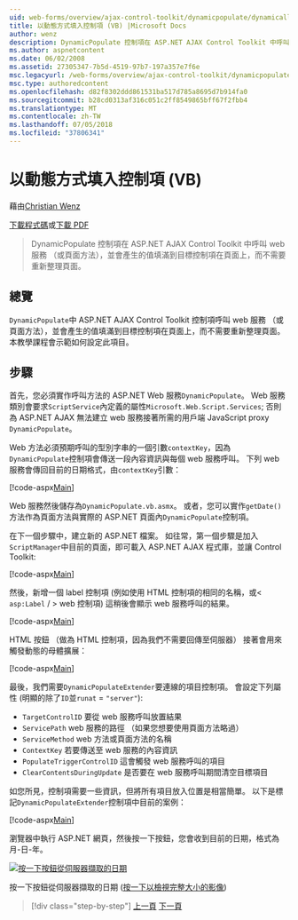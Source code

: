 ```yaml
---
uid: web-forms/overview/ajax-control-toolkit/dynamicpopulate/dynamically-populating-a-control-vb
title: 以動態方式填入控制項 (VB) |Microsoft Docs
author: wenz
description: DynamicPopulate 控制項在 ASP.NET AJAX Control Toolkit 中呼叫 web 服務 （或頁面方法），並會產生的值填滿至 t 的目標控制項...
ms.author: aspnetcontent
ms.date: 06/02/2008
ms.assetid: 27305347-7b5d-4519-97b7-197a357e7f6e
msc.legacyurl: /web-forms/overview/ajax-control-toolkit/dynamicpopulate/dynamically-populating-a-control-vb
msc.type: authoredcontent
ms.openlocfilehash: d82f8302ddd861531ba517d785a8695d7b914fa0
ms.sourcegitcommit: b28cd0313af316c051c2ff8549865bff67f2fbb4
ms.translationtype: MT
ms.contentlocale: zh-TW
ms.lasthandoff: 07/05/2018
ms.locfileid: "37806341"
---
```

<a name="dynamically-populating-a-control-vb"></a>以動態方式填入控制項 (VB)
====================
藉由[Christian Wenz](https://github.com/wenz)

[下載程式碼](http://download.microsoft.com/download/d/8/f/d8f2f6f9-1b7c-46ad-9252-e1fc81bdea3e/dynamicpopulate0.vb.zip)或[下載 PDF](http://download.microsoft.com/download/b/6/a/b6ae89ee-df69-4c87-9bfb-ad1eb2b23373/dynamicpopulate0VB.pdf)

> DynamicPopulate 控制項在 ASP.NET AJAX Control Toolkit 中呼叫 web 服務 （或頁面方法），並會產生的值填滿到目標控制項在頁面上，而不需要重新整理頁面。


## <a name="overview"></a>總覽

`DynamicPopulate`中 ASP.NET AJAX Control Toolkit 控制項呼叫 web 服務 （或頁面方法），並會產生的值填滿到目標控制項在頁面上，而不需要重新整理頁面。 本教學課程會示範如何設定此項目。

## <a name="steps"></a>步驟

首先，您必須實作呼叫方法的 ASP.NET Web 服務`DynamicPopulate`。 Web 服務類別會要求`ScriptService`內定義的屬性`Microsoft.Web.Script.Services`; 否則為 ASP.NET AJAX 無法建立 web 服務接著所需的用戶端 JavaScript proxy `DynamicPopulate`。

Web 方法必須預期呼叫的型別字串的一個引數`contextKey`，因為`DynamicPopulate`控制項會傳送一段內容資訊與每個 web 服務呼叫。 下列 web 服務會傳回目前的日期格式，由`contextKey`引數：

[!code-aspx[Main](dynamically-populating-a-control-vb/samples/sample1.aspx)]

Web 服務然後儲存為`DynamicPopulate.vb.asmx`。 或者，您可以實作`getDate()`方法作為頁面方法與實際的 ASP.NET 頁面內`DynamicPopulate`控制項。

在下一個步驟中，建立新的 ASP.NET 檔案。 如往常，第一個步驟是加入`ScriptManager`中目前的頁面，即可載入 ASP.NET AJAX 程式庫，並讓 Control Toolkit:

[!code-aspx[Main](dynamically-populating-a-control-vb/samples/sample2.aspx)]

然後，新增一個 label 控制項 (例如使用 HTML 控制項的相同的名稱，或&lt; `asp:Label`  / &gt; web 控制項) 這稍後會顯示 web 服務呼叫的結果。

[!code-aspx[Main](dynamically-populating-a-control-vb/samples/sample3.aspx)]

HTML 按鈕 （做為 HTML 控制項，因為我們不需要回傳至伺服器） 接著會用來觸發動態的母體擴展：

[!code-aspx[Main](dynamically-populating-a-control-vb/samples/sample4.aspx)]

最後，我們需要`DynamicPopulateExtender`要連線的項目控制項。 會設定下列屬性 (明顯的除了`ID`並`runat` = `"server"`):

- `TargetControlID` 要從 web 服務呼叫放置結果
- `ServicePath` web 服務的路徑 （如果您想要使用頁面方法略過）
- `ServiceMethod` web 方法或頁面方法的名稱
- `ContextKey` 若要傳送至 web 服務的內容資訊
- `PopulateTriggerControlID` 這會觸發 web 服務呼叫的項目
- `ClearContentsDuringUpdate` 是否要在 web 服務呼叫期間清空目標項目

如您所見，控制項需要一些資訊，但將所有項目放入位置是相當簡單。 以下是標記`DynamicPopulateExtender`控制項中目前的案例：

[!code-aspx[Main](dynamically-populating-a-control-vb/samples/sample5.aspx)]

瀏覽器中執行 ASP.NET 網頁，然後按一下按鈕，您會收到目前的日期，格式為月-日-年。


[![按一下按鈕從伺服器擷取的日期](dynamically-populating-a-control-vb/_static/image2.png)](dynamically-populating-a-control-vb/_static/image1.png)

按一下按鈕從伺服器擷取的日期 ([按一下以檢視完整大小的影像](dynamically-populating-a-control-vb/_static/image3.png))

> [!div class="step-by-step"]
> [上一頁](using-dynamicpopulate-with-a-user-control-and-javascript-cs.md)
> [下一頁](dynamically-populating-a-control-using-javascript-code-vb.md)

